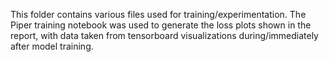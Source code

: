 This folder contains various files used for training/experimentation. The Piper training notebook was used to generate the loss plots shown in the report, with data taken from tensorboard visualizations during/immediately after model training. 
